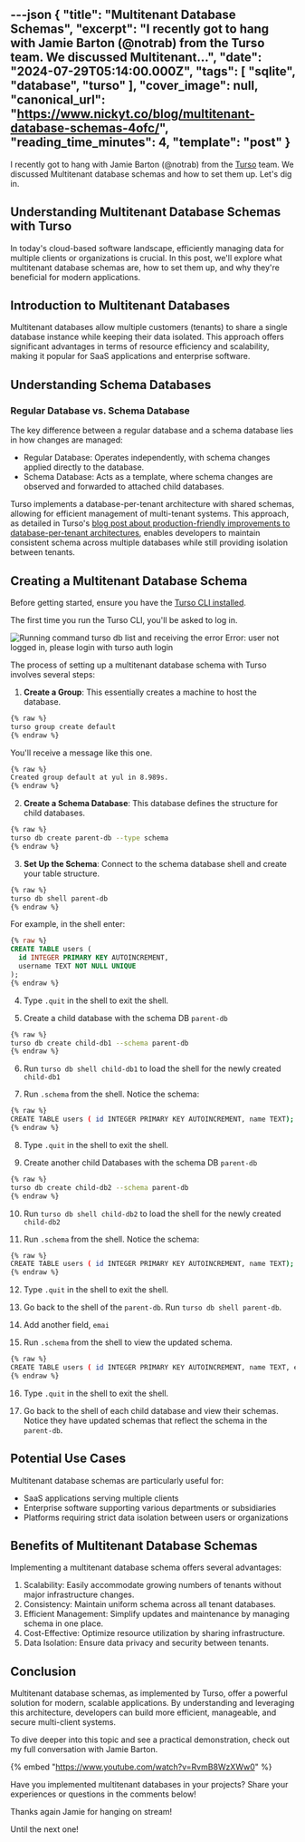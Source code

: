---json
{
  "title": "Multitenant Database Schemas",
  "excerpt": "I recently got to hang with Jamie Barton (@notrab) from the Turso team. We discussed Multitenant...",
  "date": "2024-07-29T05:14:00.000Z",
  "tags": [
    "sqlite",
    "database",
    "turso"
  ],
  "cover_image": null,
  "canonical_url": "https://www.nickyt.co/blog/multitenant-database-schemas-4ofc/",
  "reading_time_minutes": 4,
  "template": "post"
}
---

I recently got to hang with Jamie Barton (@notrab) from the [Turso](https://turso.tech) team. We discussed Multitenant database schemas and how to set them up. Let's dig in.

## Understanding Multitenant Database Schemas with Turso

In today's cloud-based software landscape, efficiently managing data for multiple clients or organizations is crucial. In this post, we'll explore what multitenant database schemas are, how to set them up, and why they're beneficial for modern applications.

## Introduction to Multitenant Databases

Multitenant databases allow multiple customers (tenants) to share a single database instance while keeping their data isolated. This approach offers significant advantages in terms of resource efficiency and scalability, making it popular for SaaS applications and enterprise software.

## Understanding Schema Databases

### Regular Database vs. Schema Database

The key difference between a regular database and a schema database lies in how changes are managed:

- Regular Database: Operates independently, with schema changes applied directly to the database.
- Schema Database: Acts as a template, where schema changes are observed and forwarded to attached child databases.

Turso implements a database-per-tenant architecture with shared schemas, allowing for efficient management of multi-tenant systems. This approach, as detailed in Turso's [blog post about production-friendly improvements to database-per-tenant architectures](https://turso.tech/blog/database-per-tenant-architectures-get-production-friendly-improvements#multi-database-schema-changes), enables developers to maintain consistent schema across multiple databases while still providing isolation between tenants.

## Creating a Multitenant Database Schema

Before getting started, ensure you have the [Turso CLI installed](https://docs.turso.tech/cli/installation).

The first time you run the Turso CLI, you'll be asked to log in.

![Running command `turso db list` and receiving the error Error: user not logged in, please login with turso auth login](https://www.nickyt.co/images/posts/_uploads_articles_vc0qi1kzn9vm14taffkd.png)

The process of setting up a multitenant database schema with Turso involves several steps:

1. **Create a Group**: This essentially creates a machine to host the database.

```bash
{% raw %}
turso group create default
{% endraw %}
```

You'll receive a message like this one.

```bash
{% raw %}
Created group default at yul in 8.989s.
{% endraw %}
```

2. **Create a Schema Database**: This database defines the structure for child databases.

```bash
{% raw %}
turso db create parent-db --type schema
{% endraw %}
```

3. **Set Up the Schema**: Connect to the schema database shell and create your table structure.

```bash
{% raw %}
turso db shell parent-db
{% endraw %}
```

For example, in the shell enter:

```sql
{% raw %}
CREATE TABLE users (
  id INTEGER PRIMARY KEY AUTOINCREMENT,
  username TEXT NOT NULL UNIQUE
);
{% endraw %}
```

4. Type `.quit` in the shell to exit the shell.

5. Create a child database with the schema DB `parent-db`

```bash
{% raw %}
turso db create child-db1 --schema parent-db
{% endraw %}
```

6. Run `turso db shell child-db1` to load the shell for the newly created `child-db1`

7. Run `.schema` from the shell. Notice the schema:

```bash
{% raw %}
CREATE TABLE users ( id INTEGER PRIMARY KEY AUTOINCREMENT, name TEXT);
{% endraw %}
```

8. Type `.quit` in the shell to exit the shell.

9. Create another child Databases with the schema DB `parent-db`

```bash
{% raw %}
turso db create child-db2 --schema parent-db
{% endraw %}
```

10. Run `turso db shell child-db2` to load the shell for the newly created `child-db2`

11. Run `.schema` from the shell. Notice the schema:

```bash
{% raw %}
CREATE TABLE users ( id INTEGER PRIMARY KEY AUTOINCREMENT, name TEXT);
{% endraw %}
```

12. Type `.quit` in the shell to exit the shell.

13. Go back to the shell of the `parent-db`. Run `turso db shell parent-db`.

14. Add another field, `emai`

15. Run `.schema` from the shell to view the updated schema.

```bash
{% raw %}
CREATE TABLE users ( id INTEGER PRIMARY KEY AUTOINCREMENT, name TEXT, email TEXT);
{% endraw %}
```

16. Type `.quit` in the shell to exit the shell.

17. Go back to the shell of each child database and view their schemas. Notice they have updated schemas that reflect the schema in the `parent-db`.

## Potential Use Cases

Multitenant database schemas are particularly useful for:

* SaaS applications serving multiple clients
* Enterprise software supporting various departments or subsidiaries
* Platforms requiring strict data isolation between users or organizations

## Benefits of Multitenant Database Schemas

Implementing a multitenant database schema offers several advantages:

1. Scalability: Easily accommodate growing numbers of tenants without major infrastructure changes.
1. Consistency: Maintain uniform schema across all tenant databases.
1. Efficient Management: Simplify updates and maintenance by managing schema in one place.
1. Cost-Effective: Optimize resource utilization by sharing infrastructure.
1. Data Isolation: Ensure data privacy and security between tenants.

## Conclusion

Multitenant database schemas, as implemented by Turso, offer a powerful solution for modern, scalable applications. By understanding and leveraging this architecture, developers can build more efficient, manageable, and secure multi-client systems.

To dive deeper into this topic and see a practical demonstration, check out my full conversation with Jamie Barton.

{% embed "https://www.youtube.com/watch?v=RvmB8WzXWw0" %}

Have you implemented multitenant databases in your projects? Share your experiences or questions in the comments below!

Thanks again Jamie for hanging on stream!

Until the next one!
